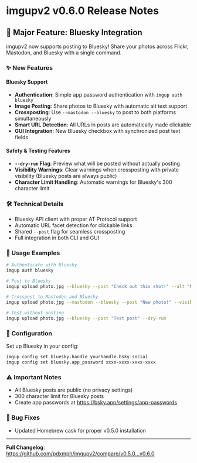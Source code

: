 # imgupv2 v0.6.0 Release Notes

## 🎉 Major Feature: Bluesky Integration

imgupv2 now supports posting to Bluesky! Share your photos across Flickr, Mastodon, and Bluesky with a single command.

### ✨ New Features

#### Bluesky Support
- **Authentication**: Simple app password authentication with `imgup auth bluesky`
- **Image Posting**: Share photos to Bluesky with automatic alt text support
- **Crossposting**: Use `--mastodon --bluesky` to post to both platforms simultaneously
- **Smart URL Detection**: All URLs in posts are automatically made clickable
- **GUI Integration**: New Bluesky checkbox with synchronized post text fields

#### Safety & Testing Features
- **`--dry-run` Flag**: Preview what will be posted without actually posting
- **Visibility Warnings**: Clear warnings when crossposting with private visibility (Bluesky posts are always public)
- **Character Limit Handling**: Automatic warnings for Bluesky's 300 character limit

### 🛠 Technical Details

- Bluesky API client with proper AT Protocol support
- Automatic URL facet detection for clickable links
- Shared `--post` flag for seamless crossposting
- Full integration in both CLI and GUI

### 📝 Usage Examples

```bash
# Authenticate with Bluesky
imgup auth bluesky

# Post to Bluesky
imgup upload photo.jpg --bluesky --post "Check out this shot!" --alt "Mountain sunset"

# Crosspost to Mastodon and Bluesky
imgup upload photo.jpg --mastodon --bluesky --post "New photo!" --visibility direct

# Test without posting
imgup upload photo.jpg --bluesky --post "Test post" --dry-run
```

### 🔧 Configuration

Set up Bluesky in your config:
```bash
imgup config set bluesky.handle yourhandle.bsky.social
imgup config set bluesky.app_password xxxx-xxxx-xxxx-xxxx
```

### ⚠️ Important Notes

- All Bluesky posts are public (no privacy settings)
- 300 character limit for Bluesky posts
- Create app passwords at https://bsky.app/settings/app-passwords

### 🐛 Bug Fixes

- Updated Homebrew cask for proper v0.5.0 installation

---

**Full Changelog**: https://github.com/pdxmph/imgupv2/compare/v0.5.0...v0.6.0

